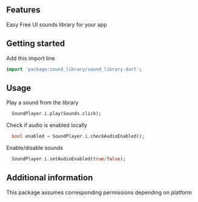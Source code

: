 
## Features

Easy Free UI sounds library for your app

## Getting started

Add this import line

```dart
import 'package:sound_library/sound_library.dart';
```


## Usage

Play a sound from the library

```dart
  SoundPlayer.i.play(Sounds.click);
```

Check if audio is enabled locally

```dart
  bool enabled = SoundPlayer.i.checkAudioEnabled();
```

Enable/disable sounds

```dart
  SoundPlayer.i.setAudioEnabled(true/false);
```

## Additional information

This package assumes corresponding permissions depending on platform